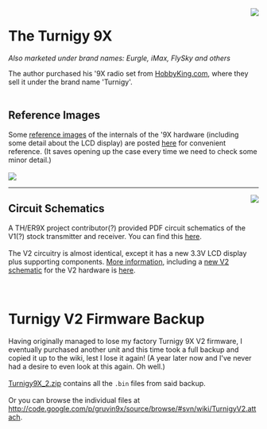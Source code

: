 <img src='http://gruvin9x.googlecode.com/svn/wiki/TurnigyV2.attach/turnigy9x.jpg' align='right'>
<h1>The Turnigy 9X</h1>
<i>Also marketed under brand names: Eurgle, iMax, FlySky and others</i>

The author purchased his '9X radio set from <a href='http://hobbyking.com'>HobbyKing.com</a>, where they sell it under the brand name 'Turnigy'.<br>
<br>
<h2>Reference Images</h2>
Some <a href='ReferenceImages.md'>reference images</a> of the internals of the '9X hardware (including some detail about the LCD display) are posted <a href='ReferenceImages.md'>here</a> for convenient reference. (It saves opening up the case every time we need to check some minor detail.)<br>
<br>
<a href='http://code.google.com/p/gruvin9x/wiki/ReferenceImages'><img src='http://gruvin9x.googlecode.com/svn/wiki/TurnigyV2.attach/refimages_thm.jpg' /></a>
<hr />

<img src='http://gruvin9x.googlecode.com/svn/wiki/TurnigyV2.attach/schematic_thm.png' align='right'>
<h2>Circuit Schematics</h2>

A TH/ER9X project contributor(?) provided PDF circuit schematics of the V1(?) stock transmitter and receiver. You can find this <a href='http://gruvin9x.googlecode.com/svn/trunk/doc/9X_Schematic.pdf'>here</a>.<br>
<br>
The V2 circuitry is almost identical, except it has a new 3.3V LCD display plus supporting components. <a href='Circuitry.md'>More information</a>, including a <a href='http://gruvin9x.googlecode.com/svn/trunk/pcb/actual_v2_9x/gruvin9x_v2_actual.pdf'>new V2 schematic</a> for the V2 hardware is <a href='Circuitry.md'>here</a>.<br>
<br>
<br>
<h1>Turnigy V2 Firmware Backup</h1>

Having originally managed to lose my factory Turnigy 9X V2 firmware, I eventually purchased another unit and this time took a full backup and copied it up to the wiki, lest I lose it again! (A year later now and I've never had a desire to even look at this again. Oh well.)<br>
<br>
<a href='http://gruvin9x.googlecode.com/svn/wiki/TurnigyV2.attach/Turnigy9X_V2.zip'>Turnigy9X_2.zip</a> contains all the <code>.bin</code> files from said backup.<br>
<br>
Or you can browse the individual files at <a href='http://code.google.com/p/gruvin9x/source/browse/#svn/wiki/TurnigyV2.attach'>http://code.google.com/p/gruvin9x/source/browse/#svn/wiki/TurnigyV2.attach</a>.